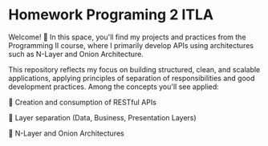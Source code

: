 # Homework Programing 2 ITLA
Welcome! 👋
In this space, you'll find my projects and practices from the Programming II course, where I primarily develop APIs using architectures such as N-Layer and Onion Architecture.

This repository reflects my focus on building structured, clean, and scalable applications, applying principles of separation of responsibilities and good development practices. Among the concepts you'll see applied:

🔄 Creation and consumption of RESTful APIs

🧠 Layer separation (Data, Business, Presentation Layers)

🧱 N-Layer and Onion Architectures
